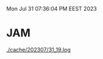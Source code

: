 Mon Jul 31 07:36:04 PM EEST 2023
# JAM
<a href='./cache/202307/31_19.log'>./cache/202307/31_19.log</a>
